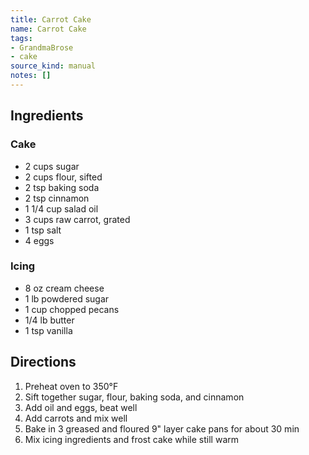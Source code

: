 ```yaml
---
title: Carrot Cake
name: Carrot Cake
tags:
- GrandmaBrose
- cake
source_kind: manual
notes: []
---
```


## Ingredients
### Cake
- 2 cups sugar
- 2 cups flour, sifted
- 2 tsp baking soda
- 2 tsp cinnamon
- 1 1/4 cup salad oil
- 3 cups raw carrot, grated
- 1 tsp salt
- 4 eggs

### Icing
- 8 oz cream cheese
- 1 lb powdered sugar
- 1 cup chopped pecans
- 1/4 lb butter
- 1 tsp vanilla


## Directions
1. Preheat oven to 350°F
2. Sift together sugar, flour, baking soda, and cinnamon
3. Add oil and eggs, beat well
4. Add carrots and mix well
5. Bake in 3 greased and floured 9" layer cake pans for about 30 min
6. Mix icing ingredients and frost cake while still warm

